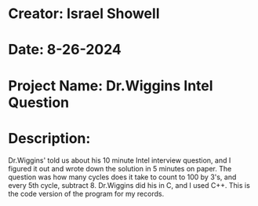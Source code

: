 # Creator: Israel Showell
# Date: 8-26-2024
# Project Name: Dr.Wiggins Intel Question
# Description:
Dr.Wiggins' told us about his 10 minute Intel interview question, and I figured it out and wrote down the solution in 5 minutes on paper. 
The question was how many cycles does it take to count to 100 by 3's, and every 5th cycle, subtract 8. Dr.Wiggins did his in C, and I used C++. 
This is the code version of the program for my records.

